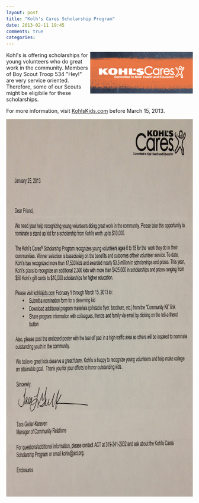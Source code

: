```yaml
---
layout: post
title: "Kolh's Cares Scholarship Program"
date: 2013-02-11 19:45
comments: true
categories: 
---
```


<a href="/blog/2013/02/11/kolhs-cares-scholarship-program/"><img src="/images/kohls_cares.png" alt="Kohl's Scholarships" title="Kohls's Scholarships" height="112" width="277" align="right"></a>
Kohl's is offering scholarships for young volunteers who do great work in
the community. Members of Boy Scout Troop 534 "Hey!" are very service
oriented. Therefore, some of our Scouts might be eligibile for these
scholarships.

<!-- more -->

For more information, visit <a
href="http://kohlskids.com">KohlsKids.com</a> before March 15, 2013.

<img src="/images/kohls_scholarship.jpg" alt="Kohl's Scholarships" title="Kohls's Scholarships" height="1017" width="800" align="center">
